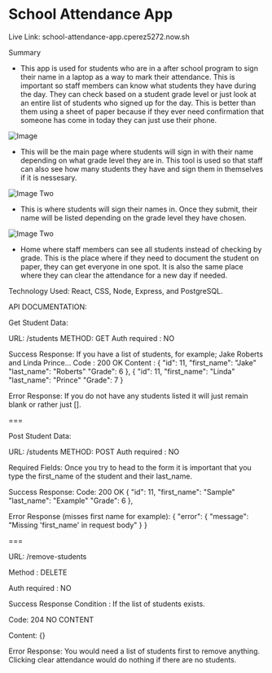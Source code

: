 # School Attendance App

Live Link: 
school-attendance-app.cperez5272.now.sh

Summary
- This app is used for students who are in a after school program to sign their name in a laptop as a way to mark their attendance. This is important so staff members can know what students they have during the day. They can check based on a student grade level or just look at an entire list of students who signed up for the day. This is better than them using a sheet of paper because if they ever need confirmation that someone has come in today they can just use their phone. 

![Image](attendance1.png)


- This will be the main page where students will sign in with their name depending on what grade level they are in. This tool is used so that staff can also see how many students they have and sign them in themselves if it is nessesary. 

![Image Two](https://imgur.com/YWCpZIL)

- This is where students will sign their names in. Once they submit, their name will be listed depending on the grade level they have chosen. 

![Image Two](https://imgur.com/aXRkYEK)

- Home where staff members can see all students instead of checking by grade. This is the place where if they need to document the student on paper, they can get everyone in one spot. It is also the same place where they can clear the attendance for a new day if needed. 

Technology Used: React, CSS, Node, Express, and PostgreSQL.

API DOCUMENTATION: 

Get Student Data:

URL: /students
METHOD: GET
Auth required : NO

Success Response: If you have a list of students, for example; Jake Roberts and Linda Prince...
Code : 200 OK
Content :
 {
            "id": 11,
            "first_name": "Jake"
            "last_name": "Roberts"
            "Grade": 6
        },
 {
            "id": 11,
            "first_name": "Linda"
            "last_name": "Prince"
            "Grade": 7
        }

Error Response: If you do not have any students listed it will just remain blank or rather just [].

===

Post Student Data: 

URL: /students
METHOD: POST
Auth required : NO

Required Fields: Once you try to head to the form it is important that you type the first_name of the student and their last_name. 

Success Response: 
Code: 200 OK
 {
            "id": 11,
            "first_name": "Sample"
            "last_name": "Example"
            "Grade": 6
        },

Error Response (misses first name for example): 
{
    "error": {
        "message": "Missing 'first_name' in request body"
    }
}

===

URL: /remove-students

Method : DELETE

Auth required : NO

Success Response
Condition : If the list of students exists.

Code: 204 NO CONTENT

Content: {}

Error Response: You would need a list of students first to remove anything. Clicking clear attendance would do nothing if there are no students. 
